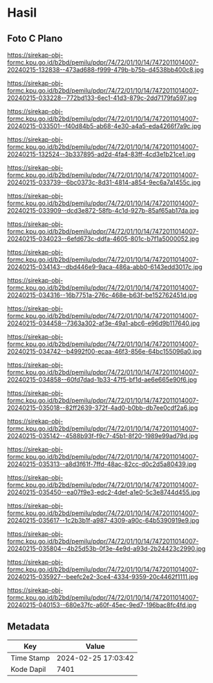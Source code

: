 # Hasil

## Foto C Plano

https://sirekap-obj-formc.kpu.go.id/b2bd/pemilu/pdpr/74/72/01/10/14/7472011014007-20240215-132838--473ad688-f999-479b-b75b-d4538bb400c8.jpg

https://sirekap-obj-formc.kpu.go.id/b2bd/pemilu/pdpr/74/72/01/10/14/7472011014007-20240215-033228--772bd133-6ec1-41d3-879c-2dd7179fa597.jpg

https://sirekap-obj-formc.kpu.go.id/b2bd/pemilu/pdpr/74/72/01/10/14/7472011014007-20240215-033501--f40d84b5-ab68-4e30-a4a5-eda4266f7a9c.jpg

https://sirekap-obj-formc.kpu.go.id/b2bd/pemilu/pdpr/74/72/01/10/14/7472011014007-20240215-132524--3b337895-ad2d-4fa4-83ff-4cd3e1b21ce1.jpg

https://sirekap-obj-formc.kpu.go.id/b2bd/pemilu/pdpr/74/72/01/10/14/7472011014007-20240215-033739--6bc0373c-8d31-4814-a854-9ec6a7a1455c.jpg

https://sirekap-obj-formc.kpu.go.id/b2bd/pemilu/pdpr/74/72/01/10/14/7472011014007-20240215-033909--dcd3e872-58fb-4c1d-927b-85af65ab17da.jpg

https://sirekap-obj-formc.kpu.go.id/b2bd/pemilu/pdpr/74/72/01/10/14/7472011014007-20240215-034023--6efd673c-ddfa-4605-801c-b7f1a5000052.jpg

https://sirekap-obj-formc.kpu.go.id/b2bd/pemilu/pdpr/74/72/01/10/14/7472011014007-20240215-034143--dbd446e9-9aca-486a-abb0-6143edd3017c.jpg

https://sirekap-obj-formc.kpu.go.id/b2bd/pemilu/pdpr/74/72/01/10/14/7472011014007-20240215-034316--16b7751a-276c-468e-b63f-be152762451d.jpg

https://sirekap-obj-formc.kpu.go.id/b2bd/pemilu/pdpr/74/72/01/10/14/7472011014007-20240215-034458--7363a302-af3e-49a1-abc6-e96d9b117640.jpg

https://sirekap-obj-formc.kpu.go.id/b2bd/pemilu/pdpr/74/72/01/10/14/7472011014007-20240215-034742--b4992f00-ecaa-46f3-856e-64bc155096a0.jpg

https://sirekap-obj-formc.kpu.go.id/b2bd/pemilu/pdpr/74/72/01/10/14/7472011014007-20240215-034858--60fd7dad-1b33-47f5-bf1d-ae6e665e90f6.jpg

https://sirekap-obj-formc.kpu.go.id/b2bd/pemilu/pdpr/74/72/01/10/14/7472011014007-20240215-035018--82ff2639-372f-4ad0-b0bb-db7ee0cdf2a6.jpg

https://sirekap-obj-formc.kpu.go.id/b2bd/pemilu/pdpr/74/72/01/10/14/7472011014007-20240215-035142--4588b93f-f9c7-45b1-8f20-1989e99ad79d.jpg

https://sirekap-obj-formc.kpu.go.id/b2bd/pemilu/pdpr/74/72/01/10/14/7472011014007-20240215-035313--a8d3f61f-7ffd-48ac-82cc-d0c2d5a80439.jpg

https://sirekap-obj-formc.kpu.go.id/b2bd/pemilu/pdpr/74/72/01/10/14/7472011014007-20240215-035450--ea07f9e3-edc2-4def-a1e0-5c3e8744d455.jpg

https://sirekap-obj-formc.kpu.go.id/b2bd/pemilu/pdpr/74/72/01/10/14/7472011014007-20240215-035617--1c2b3b1f-a987-4309-a90c-64b5390919e9.jpg

https://sirekap-obj-formc.kpu.go.id/b2bd/pemilu/pdpr/74/72/01/10/14/7472011014007-20240215-035804--4b25d53b-0f3e-4e9d-a93d-2b24423c2990.jpg

https://sirekap-obj-formc.kpu.go.id/b2bd/pemilu/pdpr/74/72/01/10/14/7472011014007-20240215-035927--beefc2e2-3ce4-4334-9359-20c4462f1111.jpg

https://sirekap-obj-formc.kpu.go.id/b2bd/pemilu/pdpr/74/72/01/10/14/7472011014007-20240215-040153--680e37fc-a60f-45ec-9ed7-196bac8fc4fd.jpg


## Metadata

| Key        | Value               |
| ---------- | ------------------- |
| Time Stamp | 2024-02-25 17:03:42 |
| Kode Dapil | 7401                |



